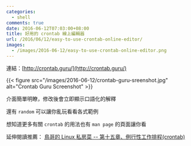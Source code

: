 ```yaml
---
categories:
  - shell
comments: true
date: 2016-06-12T07:03:00+08:00
title: 好用的 crontab 線上編輯器
url: /2016/06/12/easy-to-use-crontab-online-editor/
images:
  - /images/2016-06-12/easy-to-use-crontab-online-editor.png
---
```


連結：[http://crontab.guru/](http://crontab.guru/)

{{< figure src="/images/2016-06-12/crontab-guru-sreenshot.jpg" alt="Crontab Guru Screenshot" >}}

介面簡單明瞭，修改後會立即顯示口語化的解釋

還有 `random` 可以讓你亂玩看看各式範例

想知道更多有關 `crontab` 的用法也有 `man page` 的頁面讓你看

延伸閱讀推薦： [鳥哥的 Linux 私房菜 -- 第十五章、例行性工作排程(crontab)](http://linux.vbird.org/linux_basic/0430cron.php)
